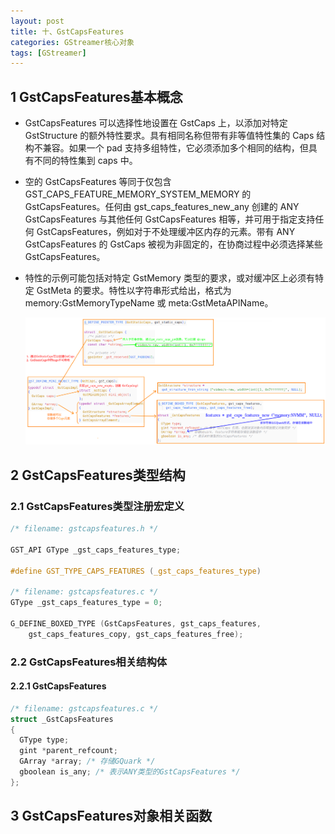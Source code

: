 ```yaml
---
layout: post
title: 十、GstCapsFeatures
categories: GStreamer核心对象
tags: [GStreamer]
---
```


## 1 GstCapsFeatures基本概念

- GstCapsFeatures 可以选择性地设置在 GstCaps 上，以添加对特定 GstStructure 的额外特性要求。具有相同名称但带有非等值特性集的 Caps 结构不兼容。如果一个 pad 支持多组特性，它必须添加多个相同的结构，但具有不同的特性集到 caps 中。

- 空的 GstCapsFeatures 等同于仅包含 GST_CAPS_FEATURE_MEMORY_SYSTEM_MEMORY 的 GstCapsFeatures。任何由 gst_caps_features_new_any 创建的 ANY GstCapsFeatures 与其他任何 GstCapsFeatures 相等，并可用于指定支持任何 GstCapsFeatures，例如对于不处理缓冲区内存的元素。带有 ANY GstCapsFeatures 的 GstCaps 被视为非固定的，在协商过程中必须选择某些 GstCapsFeatures。

- 特性的示例可能包括对特定 GstMemory 类型的要求，或对缓冲区上必须有特定 GstMeta 的要求。特性以字符串形式给出，格式为 memory:GstMemoryTypeName 或 meta:GstMetaAPIName。

  ![alt text](image.png)
  
## 2 GstCapsFeatures类型结构

### 2.1 GstCapsFeatures类型注册宏定义

```c
/* filename: gstcapsfeatures.h */

GST_API GType _gst_caps_features_type;

#define GST_TYPE_CAPS_FEATURES (_gst_caps_features_type)

/* filename: gstcapsfeatures.c */
GType _gst_caps_features_type = 0;

G_DEFINE_BOXED_TYPE (GstCapsFeatures, gst_caps_features,
    gst_caps_features_copy, gst_caps_features_free);

```

### 2.2 GstCapsFeatures相关结构体

#### 2.2.1 GstCapsFeatures

```c
/* filename: gstcapsfeatures.c */
struct _GstCapsFeatures
{
  GType type;
  gint *parent_refcount;
  GArray *array; /* 存储GQuark */
  gboolean is_any; /* 表示ANY类型的GstCapsFeatures */
};
```

## 3 GstCapsFeatures对象相关函数